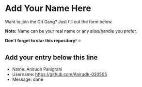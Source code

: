 # Add Your Name Here

Want to join the Git Gang? Just fill out the form below.

**Note:** Name can be your real name or any alias/handle you prefer.

**Don't forget to star this repository!** ⭐

## Add your entry below this line

- Name: Anirudh Panigrahi
- Username: https://github.com/Anirudh-020505
- Message: done 